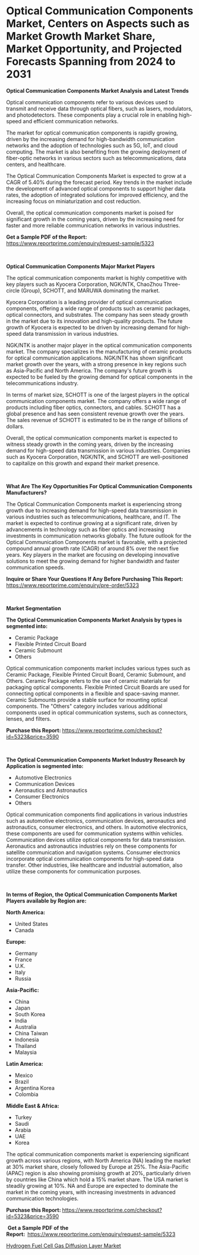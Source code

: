 <p><h1>Optical Communication Components Market, Centers on Aspects such as Market Growth Market Share, Market Opportunity, and Projected Forecasts Spanning from 2024 to 2031</h1></p><p><strong>Optical Communication Components Market Analysis and Latest Trends</strong></p>
<p><p>Optical communication components refer to various devices used to transmit and receive data through optical fibers, such as lasers, modulators, and photodetectors. These components play a crucial role in enabling high-speed and efficient communication networks.</p><p>The market for optical communication components is rapidly growing, driven by the increasing demand for high-bandwidth communication networks and the adoption of technologies such as 5G, IoT, and cloud computing. The market is also benefiting from the growing deployment of fiber-optic networks in various sectors such as telecommunications, data centers, and healthcare.</p><p>The Optical Communication Components Market is expected to grow at a CAGR of 5.40% during the forecast period. Key trends in the market include the development of advanced optical components to support higher data rates, the adoption of integrated solutions for improved efficiency, and the increasing focus on miniaturization and cost reduction.</p><p>Overall, the optical communication components market is poised for significant growth in the coming years, driven by the increasing need for faster and more reliable communication networks in various industries.</p></p>
<p><strong>Get a Sample PDF of the Report:&nbsp;</strong> <a href="https://www.reportprime.com/enquiry/request-sample/5323">https://www.reportprime.com/enquiry/request-sample/5323</a></p>
<p>&nbsp;</p>
<p><strong>Optical Communication Components Major Market Players</strong></p>
<p><p>The optical communication components market is highly competitive with key players such as Kyocera Corporation, NGK/NTK, ChaoZhou Three-circle (Group), SCHOTT, and MARUWA dominating the market. </p><p>Kyocera Corporation is a leading provider of optical communication components, offering a wide range of products such as ceramic packages, optical connectors, and substrates. The company has seen steady growth in the market due to its innovation and high-quality products. The future growth of Kyocera is expected to be driven by increasing demand for high-speed data transmission in various industries.</p><p>NGK/NTK is another major player in the optical communication components market. The company specializes in the manufacturing of ceramic products for optical communication applications. NGK/NTK has shown significant market growth over the years, with a strong presence in key regions such as Asia-Pacific and North America. The company's future growth is expected to be fueled by the growing demand for optical components in the telecommunications industry.</p><p>In terms of market size, SCHOTT is one of the largest players in the optical communication components market. The company offers a wide range of products including fiber optics, connectors, and cables. SCHOTT has a global presence and has seen consistent revenue growth over the years. The sales revenue of SCHOTT is estimated to be in the range of billions of dollars.</p><p>Overall, the optical communication components market is expected to witness steady growth in the coming years, driven by the increasing demand for high-speed data transmission in various industries. Companies such as Kyocera Corporation, NGK/NTK, and SCHOTT are well-positioned to capitalize on this growth and expand their market presence.</p></p>
<p>&nbsp;</p>
<p><strong>What Are The Key Opportunities For Optical Communication Components Manufacturers?</strong></p>
<p><p>The Optical Communication Components market is experiencing strong growth due to increasing demand for high-speed data transmission in various industries such as telecommunications, healthcare, and IT. The market is expected to continue growing at a significant rate, driven by advancements in technology such as fiber optics and increasing investments in communication networks globally. The future outlook for the Optical Communication Components market is favorable, with a projected compound annual growth rate (CAGR) of around 8% over the next five years. Key players in the market are focusing on developing innovative solutions to meet the growing demand for higher bandwidth and faster communication speeds.</p></p>
<p><strong>Inquire or Share Your Questions If Any Before Purchasing This Report:</strong> <a href="https://www.reportprime.com/enquiry/pre-order/5323">https://www.reportprime.com/enquiry/pre-order/5323</a></p>
<p>&nbsp;</p>
<p><strong>Market Segmentation</strong></p>
<p><strong>The Optical Communication Components Market Analysis by types is segmented into:</strong></p>
<p><ul><li>Ceramic Package</li><li>Flexible Printed Circuit Board</li><li>Ceramic Submount</li><li>Others</li></ul></p>
<p><p>Optical communication components market includes various types such as Ceramic Package, Flexible Printed Circuit Board, Ceramic Submount, and Others. Ceramic Package refers to the use of ceramic materials for packaging optical components. Flexible Printed Circuit Boards are used for connecting optical components in a flexible and space-saving manner. Ceramic Submounts provide a stable surface for mounting optical components. The "Others" category includes various additional components used in optical communication systems, such as connectors, lenses, and filters.</p></p>
<p><strong>Purchase this Report:&nbsp;</strong><a href="https://www.reportprime.com/checkout?id=5323&price=3590">https://www.reportprime.com/checkout?id=5323&price=3590</a></p>
<p>&nbsp;</p>
<p><strong>The Optical Communication Components Market Industry Research by Application is segmented into:</strong></p>
<p><ul><li>Automotive Electronics</li><li>Communication Devices</li><li>Aeronautics and Astronautics</li><li>Consumer Electronics</li><li>Others</li></ul></p>
<p><p>Optical communication components find applications in various industries such as automotive electronics, communication devices, aeronautics and astronautics, consumer electronics, and others. In automotive electronics, these components are used for communication systems within vehicles. Communication devices utilize optical components for data transmission. Aeronautics and astronautics industries rely on these components for satellite communication and navigation systems. Consumer electronics incorporate optical communication components for high-speed data transfer. Other industries, like healthcare and industrial automation, also utilize these components for communication purposes.</p></p>
<p>&nbsp;</p>
<p><strong>In terms of Region, the Optical Communication Components Market Players available by Region are:</strong></p>
<p>
    <p> <strong> North America: </strong>
        <ul>
            <li>United States</li>
            <li>Canada</li>
        </ul>
        </p> 
    <p> <strong> Europe: </strong>
        <ul>
            <li>Germany</li>
            <li>France</li>
            <li>U.K.</li>
            <li>Italy</li>
            <li>Russia</li>
        </ul>
        </p> 
    <p> <strong> Asia-Pacific: </strong>
        <ul>
            <li>China</li>
            <li>Japan</li>
            <li>South Korea</li>
            <li>India</li>
            <li>Australia</li>
            <li>China Taiwan</li>
            <li>Indonesia</li>
            <li>Thailand</li>
            <li>Malaysia</li>
        </ul>
        </p> 
    <p> <strong> Latin America: </strong>
        <ul>
            <li>Mexico</li>
            <li>Brazil</li>
            <li>Argentina Korea</li>
            <li>Colombia</li>
        </ul>
        </p> 
    <p> <strong> Middle East & Africa: </strong>
        <ul>
            <li>Turkey</li>
            <li>Saudi</li>
            <li>Arabia</li>
            <li>UAE</li>
            <li>Korea</li>
        </ul>
    </p>
    </p>
<p><p>The optical communication components market is experiencing significant growth across various regions, with North America (NA) leading the market at 30% market share, closely followed by Europe at 25%. The Asia-Pacific (APAC) region is also showing promising growth at 20%, particularly driven by countries like China which hold a 15% market share. The USA market is steadily growing at 10%. NA and Europe are expected to dominate the market in the coming years, with increasing investments in advanced communication technologies.</p></p>
<p><strong>Purchase this Report: </strong><a href="https://www.reportprime.com/checkout?id=5323&price=3590">https://www.reportprime.com/checkout?id=5323&price=3590</a></p>
<p>&nbsp;<strong>Get a Sample PDF of the Report:&nbsp;&nbsp;</strong><a href="https://www.reportprime.com/enquiry/request-sample/5323">https://www.reportprime.com/enquiry/request-sample/5323</a></p>
<p><strong></strong></p>
<p><p><a href="https://spotless-saver-8fd.notion.site/Hydrogen-Fuel-Cell-Gas-Diffusion-Layer-Market-Size-Share-Trends-Analysis-Report-By-Material-By-T-08457694f1f04c23b25e862ba2dba626">Hydrogen Fuel Cell Gas Diffusion Layer Market</a></p></p>